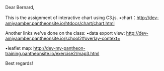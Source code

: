 Dear Bernard,

This is the assignment of interactive chart using C3.js.
•chart：http://dev-amiyaamber.pantheonsite.io/htdocs/chart/chart.html

Another links we've done on the class:
•data export view: http://dev-amiyaamber.pantheonsite.io/school2#overlay-context=

•leaflet map: http://dev-my-pantheon-training.pantheonsite.io/exercise2/map3.html


Best regards!
